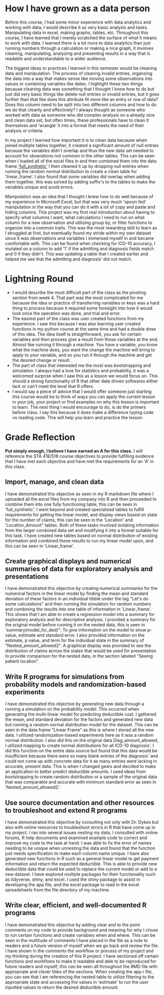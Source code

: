 # How I have grown as a data person
Before this course, I had some minor experience with data analytics and working with data, I would describe it as very basic analysis and tasks.  Manipulating data in excel, making graphs, tables, etc.  Throughout this course, I have learned that I merely scratched the surface of what it means to work with data.  I learned there is a lot more to data analytics than just running numbers through a calculation or making a nice graph, it involves cleaning, manipulating, analyzing and presenting results in a way that is readable and understandable to a wider audience.  

The biggest ideas or practices I learned in this semester would be cleaning data and manipulation.  The process of clearing invalid entries, organzing the data into a way that makes sense like moving some observations into values or combining variables like dates.  I highlight these two things because cleaning data was something that I thought I knew how to do but just did very basic things like delete null entries or invalid entries, but it goes further than that like does this attribute fit more like an entry or row of data? Does this column need to be split into two different columns and how to do we do that cleanly and effectively? I always thought as someone who worked with data as someone who did complex analysis on a already nice and clean data set, but often times, these professionals have to clean it themselves and ‘wrangle’ it into a format that meets the need of their analysis or criteria.  

In my project I learned how important it is to clean data because when joined multiple tables together, it created a significant amount of null entries because the variables didn't overlap and thus the new data set needed to account for obserations not common in the other tables.  This can be seen when I loaded all of the excel files in and then combined them into the data frame ['full_synthetic'](https://github.com/scholln/Portfolio/blob/6c7062f0ba87633ddce25cd30269ef1bfc5f449b/RMD_MonteCarlo.Rmd#L65) I then cleaned it up by dropping null entries when running the random normal distribution to create a clean table for 'linear_frame'.  I also found that some variables did overlap when adding them together, this was solved by adding suffix's to the tables to make the variables unique and avoid errors.

Manipulation was an idea that I thought I knew how to do well because of my experience in Microsoft Excel, but that was very much 'spoon fed' manipulation in the way that you can do it with a lot of copy and paste and hiding columns.  This project was my first real introduction about having to specify what columns I want, what calculations I need to run on what column for a new observation and utilizing group by, or filter functions to organize into a common traits.  This was the most rewarding skill to learn as I struggled at first, but eventually found my stride within my own dataset since it was observations and variables I immersed myself in and became comfortable with. This can be found when checking for ICD-10 accuracy, I mutated on a column to add '1' if the admitting and diagnosis fields match and 0 if they didn't.  This was updating a table that I created earlier and helped me see that the admitting and diagnosis' did not match.

# Lightning Round
- I would describe the most difficult part of the class as the pivoting section from week 4.  That part was the most complicated for me because the idea or practice of transferring variables or keys was a hard thing to process because it required some foresight into how it would look once the operation was done, and trial and error.
- The easiest part of the class was user created functions from my experience.  I saw this because I was also learning user created functions in my python course at the same time and had a double dose of this idea.  The idea itself is straighforward, you ask for certain variables and then process give a result from those variables at the end.  Almost like running it through a machine.  You have a variable, you know what the machine does, you want the change the machine will bring to apply to your variable, and so you run it through the machine and get the desired change or result.
- The part of class that interested me the most was bootstrapping and simulation.  I always had a love for statistics and probability, it was a welcomed surprise when I saw this as a lesson we would focus on.  This should a strong functionality of R that other data driven softwares either lack or can't meet the level that R offers.
- I would say a piece of advice that I would offer someone just starting this course would be to think of ways you can apply the current lesson in your job, your project or find examples on why this lesson is important to learn.  The next thing I would encourage to do, is do the primers before class.  I say this because it does make a difference typing code vs reading code.  This will help you learn and practice the lesson.  

# Grade Reflection
**Put simply enough, I believe I have earned an A for this class.**
I will reference the STA 418/518 course objectives to provide fulfilling evidence that I have met each objective and have met the requirements for an 'A' in this class.  
## Import, manage, and clean data
I have demonstrated this objective as seen in my R markdown file where I uploaded all the excel files from my company into R and then proceeded to combine them into one fully functioning table, this can be seen in 'full_synthetic'.  I went beyond and created specialized tables to fulfill requirements for getting the linear model, and display views based on state for the number of claims, this can be seen in the 'Location' and 'Location_Amount" tables.  Both of these tasks involved isolating information from the larger combined data set and modifying it into a format suitable for this task.  I have created new tables based on normal distribution of existing information and combined these results to run my linear model upon, and this can be seen in 'Linear_frame'.
## Create graphical displays and numerical summaries of data for exploratory analysis and presentations
I have demonstrated this objective by creating numerical summaries for the numerical factors in the linear model by finding the mean and standard deviation of these factors in an individual tibble under the tag "Let's do some calculations" and then running the simulation for random numbers and combining the results into one table of information in 'Linear_frame'.  This shows that I am able to create a regression model into a summary for exploratory analysis and for descriptive analysis.  I provided a summary for the original model before running it on the nested data, this is seen in 'summary(model_for_ded)"; To give information on the model to show p-value, estimate and standard error.  I also provided information on the estimate, p value, and term for the individual state in the summary of "Nested_amount_allowed2".  A graphical display was provided to see the distribution of claims across the states that would be used for presentation to provide comparison for the nested data, in the section labeled "Seeing patient location". 
## Write R programs for simulations from probability models and randomization-based experiments
I have demonstrated this objective by generating new data through a running a simulation on the probability model.  This occurred when generating the multi-linear model for predicting deductible cost.  I gathered the mean, and standard deviation for the factors and generated new data but running a random normal distribution model for the dataset.  This can be seen in the data frame "Linear Frame" as this is where I stored all the new data.  I utilized randomization-based experiments here as it was a random normal distribution.  I also did this on the original data Diag_amount_allowed, I utilized mapping to create normal distributions for all ICD-10 diagnosis'.  I did this function on the entire data source but found that this data would be insufficient because there were so many blank entries of the diagnosis' and could not come up with concrete data for it as many entries were lacking in accurate, present data.  This is when I changed gears and decided to make an application to better predict deductible amounts. I used ideas from bootstrapping to create random distribution or a sample of the original data that was comparable and accurate with minimum standard error as seen in 'Nested_amount_allowed2'.
## Use source documentation and other resources to troubleshoot and extend R programs
I have demonstrated this objective by consulting not only with Dr. Dykes but also with online resources to troubleshoot errors in R that have come up in my project.  I ran into several issues nesting my data, I consulted with online forums, R help documents and examined example code to correct and improve my code to the task at hand.  I was able to fix the error of names needing to be unique when unnesting the data and found that the function just needs specification to make each column name unique.  I have also generated new functions in R such as a general linear model to get payment information and return the expected deductible.  This is able to provide new deductible data that could be used to replace the current model or add to a new dataset.  I have explored multiple packages for their functionality such as tidyverse, shiny, and excel.  I used the shiny package to assist in developing the app file, and the excel package to read in the excel spreadsheets from the file directory of my machine.
## Write clear, efficient, and well-documented R programs
I have demonstrated this objective by adding clear and to the point comments on my code to provide background and meaning for why I chose to run certain functions and create variables when and where.  This can be seen in the multitude of comments I have placed in the file as a note to readers and a future version of myself when we go back and review the file.  I have shown in the comments the workflow or process of my project and my thinking during the creation of this R project.  I have sectioned off certain functions and workflows to make it readable and able to be reproduced for future readers and myself, this can be seen all throughout the RMD file with appropriate and clever titles of the sections.  When creating the app.r file, you can see that I am referencing the nested table to utilize filtering to the appropriate state and accessing the values in 'estimate' to run the user inputted values to return the desired deductible amount.   




